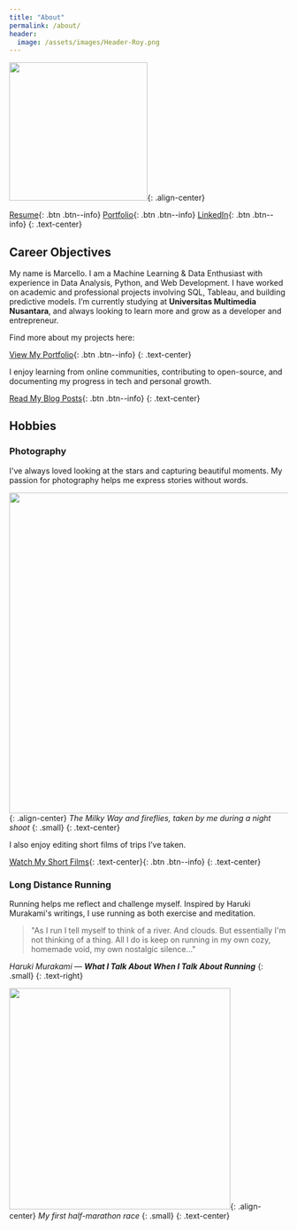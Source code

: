```yaml
---
title: "About"
permalink: /about/
header:
  image: /assets/images/Header-Roy.png
---
```


<img src="https://marcello2k18.github.io/Marcello-Roy.github.io/assets/images/roy-modified.png" width="250">{: .align-center}

[Resume](https://marcello2k18.github.io/Marcello-Roy.github.io/cv/){: .btn .btn--info} [Portfolio](https://marcello2k18.github.io/Marcello-Roy.github.io/portfolio/){: .btn .btn--info} [LinkedIn](https://www.linkedin.com/in/marcello){: .btn .btn--info}
{: .text-center}

## Career Objectives
My name is Marcello. I am a Machine Learning & Data Enthusiast with experience in Data Analysis, Python, and Web Development. I have worked on academic and professional projects involving SQL, Tableau, and building predictive models. I’m currently studying at **Universitas Multimedia Nusantara**, and always looking to learn more and grow as a developer and entrepreneur.

Find more about my projects here:

[View My Portfolio](https://marcello2k18.github.io/Marcello-Roy.github.io/portfolio/){: .btn .btn--info}
{: .text-center}

I enjoy learning from online communities, contributing to open-source, and documenting my progress in tech and personal growth.

[Read My Blog Posts](https://marcello2k18.github.io/Marcello-Roy.github.io/posts/){: .btn .btn--info}
{: .text-center}

## Hobbies
### Photography
I've always loved looking at the stars and capturing beautiful moments. My passion for photography helps me express stories without words.

<img src="https://marcello2k18.github.io/Marcello-Roy.github.io/assets/images/milkyway-1280x853.jpg" width="580">{: .align-center}
*The Milky Way and fireflies, taken by me during a night shoot*
{: .small}
{: .text-center}

I also enjoy editing short films of trips I’ve taken.

[Watch My Short Films](https://marcello2k18.github.io/Marcello-Roy.github.io/films/){: .text-center}{: .btn .btn--info}
{: .text-center}

### Long Distance Running
Running helps me reflect and challenge myself. Inspired by Haruki Murakami's writings, I use running as both exercise and meditation.

> "As I run I tell myself to think of a river. And clouds. But essentially I'm not thinking of a thing. All I do is keep on running in my own cozy, homemade void, my own nostalgic silence..."

<cite>Haruki Murakami</cite> — ***What I Talk About When I Talk About Running***
{: .small}
{: .text-right}

<img src="https://marcello2k18.github.io/Marcello-Roy.github.io/assets/images/lbm-2016.jpg" width="400">{: .align-center}
*My first half-marathon race*
{: .small}
{: .text-center}
